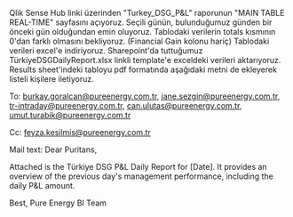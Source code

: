 Qlik Sense Hub linki üzerinden "Turkey_DSG_P&L" raporunun "MAIN TABLE REAL-TIME" sayfasını açıyoruz.
Seçili günün, bulunduğumuz günden bir önceki gün olduğundan emin oluyoruz.
Tablodaki verilerin totals kısmının 0'dan farklı olmasını bekliyoruz. (Financial Gain kolonu hariç)
Tablodaki verileri excel'e indiriyoruz.
Sharepoint'da tuttuğumuz TürkiyeDSGDailyReport.xlsx linkli template'e exceldeki verileri aktarıyoruz.
Results sheet'indeki tabloyu pdf formatında aşağıdaki metni de ekleyerek listeli kişilere iletiyoruz.


To: burkay.goralcan@pureenergy.com.tr, jane.sezgin@pureenergy.com.tr, tr-intraday@pureenergy.com.tr, can.ulutas@pureenergy.com.tr, umut.turabik@pureenergy.com.tr

Cc: feyza.kesilmis@pureenergy.com.tr

Mail text: 
Dear Puritans,

Attached is the Türkiye DSG P&L Daily Report for [Date]. It provides an overview of the previous day's management performance, including the daily P&L amount.

Best,
Pure Energy BI Team